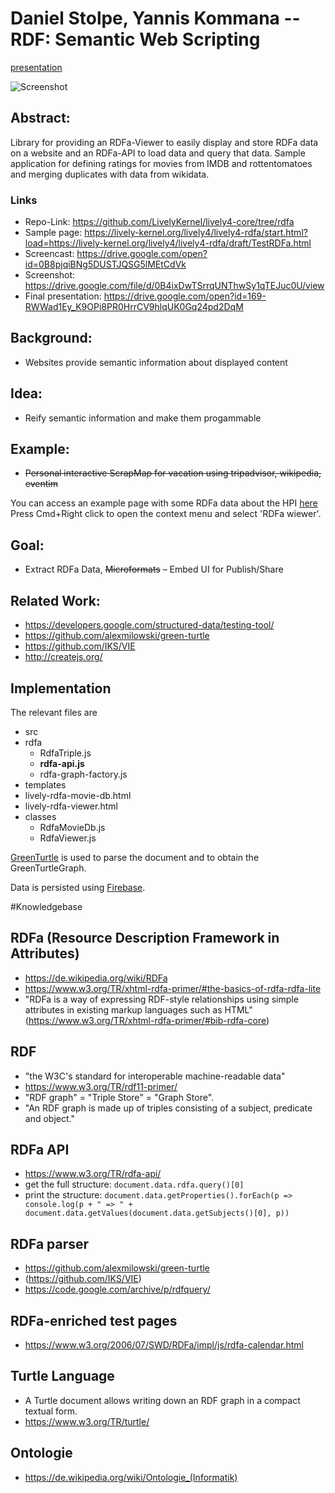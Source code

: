 # Daniel Stolpe, Yannis Kommana -- RDF: Semantic Web Scripting


[presentation](presentation.pdf)


![Screenshot](https://drive.google.com/uc?export=download&id=0B4ixDwTSrrqUNThwSy1qTEJuc0U)

## Abstract:
Library for providing an RDFa-Viewer to easily display and store RDFa data on a website and an RDFa-API to load data and query that data.
Sample application for defining ratings for movies from IMDB and rottentomatoes and merging duplicates with data from wikidata.

### Links
* Repo-Link: https://github.com/LivelyKernel/lively4-core/tree/rdfa
* Sample page: https://lively-kernel.org/lively4/lively4-rdfa/start.html?load=https://lively-kernel.org/lively4/lively4-rdfa/draft/TestRDFa.html
* Screencast: https://drive.google.com/open?id=0B8pjqiBNg5DUSTJQSG5lMEtCdVk
* Screenshot: https://drive.google.com/file/d/0B4ixDwTSrrqUNThwSy1qTEJuc0U/view
* Final presentation: https://drive.google.com/open?id=169-RWWad1Ey_K9OPi8PR0HrrCV9hlqUK0Gq24pd2DqM


## Background: 
- Websites provide semantic information about displayed content

## Idea: 
- Reify semantic information and make them progammable

## Example: 
- ~~Personal interactive ScrapMap for vacation using tripadvisor, wikipedia, eventim~~

You can access an example page with some RDFa data about the HPI [here](https://lively-kernel.org/lively4/lively4-rdfa/start.html?load=https://lively-kernel.org/lively4/lively4-rdfa/draft/TestRDFa.html)
Press Cmd+Right click to open the context menu and select 'RDFa wiewer'.

## Goal: 
- Extract RDFa Data, ~~Microformats~~
– Embed UI for Publish/Share

## Related Work: 
- https://developers.google.com/structured-data/testing-tool/
- https://github.com/alexmilowski/green-turtle
- https://github.com/IKS/VIE
- http://createjs.org/

## Implementation
The relevant files are
* src
 * rdfa
    * RdfaTriple.js
    * **rdfa-api.js**
    * rdfa-graph-factory.js
* templates
 * lively-rdfa-movie-db.html
 * lively-rdfa-viewer.html
 * classes
    * RdfaMovieDb.js
    * RdfaViewer.js

[GreenTurtle](https://github.com/alexmilowski/green-turtle) is used to parse the document and to obtain the GreenTurtleGraph.

Data is persisted using [Firebase](https://firebase.google.com/).

#Knowledgebase

## RDFa (Resource Description Framework in Attributes)
- https://de.wikipedia.org/wiki/RDFa
- https://www.w3.org/TR/xhtml-rdfa-primer/#the-basics-of-rdfa-rdfa-lite
- "RDFa is a way of expressing RDF-style relationships using simple attributes in existing markup languages such as HTML"(https://www.w3.org/TR/xhtml-rdfa-primer/#bib-rdfa-core)

## RDF
-  "the W3C's standard for interoperable machine-readable data"
- https://www.w3.org/TR/rdf11-primer/
- "RDF graph" = "Triple Store" = "Graph Store".
- "An RDF graph is made up of triples consisting of a subject, predicate and object."

## RDFa API
- https://www.w3.org/TR/rdfa-api/
- get the full structure: `document.data.rdfa.query()[0]`
- print the structure: `document.data.getProperties().forEach(p => console.log(p + " => " + document.data.getValues(document.data.getSubjects()[0], p))`

## RDFa parser
- https://github.com/alexmilowski/green-turtle
- (https://github.com/IKS/VIE)
- https://code.google.com/archive/p/rdfquery/

## RDFa-enriched test pages
- https://www.w3.org/2006/07/SWD/RDFa/impl/js/rdfa-calendar.html

## Turtle Language
- A Turtle document allows writing down an RDF graph in a compact textual form. 
- https://www.w3.org/TR/turtle/

## Ontologie
- https://de.wikipedia.org/wiki/Ontologie_(Informatik)